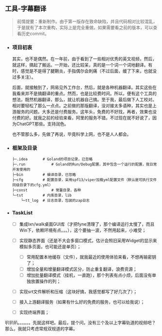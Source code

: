 ## 工具-字幕翻译

> 前情提要：重新制作。由于第一版存在致命缺陷，并且代码相对比较混乱，于是就有了本次重构，实际上是完全重做。如果需要看之前的版本，可以查看历史commit。
>



- ### 项目初衷

  其实，也不是偶然。在一年前，由于看到了一些相对优秀的英文视频，然后，就这样，搞起了搬运。一开始，还比较呆，真的是一个词一个词地翻译。有时，感觉是不是得了腱鞘炎，手指偶尔会刺痛（不过后面，缓了下来，也就没过多关注）。

  后面，就接触到了，网易见外工作台，然后，就是各种机器翻译。其实这些在我看来并不是搞翻译的重点。然而，也是比较费时间。所以，便有这个工具的想法，既然机器翻译，那么，就让机器自己搞。至于我，最后做下人工校对。相对要轻松了那么一点点。之前做的那版翻译，没对接太多语种，其实也是上游服务的问题。大多还是付费服务。这年头，免费的不好找，再者，效果也没付费的好。就我之前的经验来看，阿里的服务不错。不过现在就不好说了，因为ChatGPT那些。支持润色。

  也不管那么多，先做了再说，毕竟科学上网，也不是人人都会。

  

- ### 框架及目录

  ```shell
  ├─.idea 		# Goland的项目记录，已忽略
  ├─.run 			# Goland的Run/Debug配置，其中包含一个运行的配置，我日常开发使用的
  ├─bin			# 编译目录，已忽略
  ├─cfg			# 配置目录，采用spf13/viper加载yml配置文件（默认是可执行文件同级目录下的cfg.yml）
  ├─const			# 常量目录，各种
  └─tst			# 内库目录，lib
      └─tt_log	# 日志目录，包装的zap日志
  ```

  

- ### TaskList

  - [ ] 集成lxn/walk桌面GUI库（才把fyne清理了，那个编译运行太慢了，而且Win下，依赖环境有点。。。），这个要抽一波，不然用起来，小难受；
  - [ ] 实现静态界面（还是不大会多窗口模式，估计会照旧采用Widget的显示来模拟多页面，也可能还是单页）；
    - [ ] 常用配置本地缓存（文件），就我最近的使用体验来看，不想再输密钥了；
    - [ ] 增加全量和增量翻译模式区分，防止重复翻译，浪费资源；
    - [ ] 增加批量翻译模式（挂机，一直跑），那个列表有点小烦，后面没有单独放置操作的列；
  - [ ] 实现srt文件解析和压缩（这块好搞，我感觉都写了好几次了）；
  - [ ] 接入上游翻译服务（如果有什么好的免费的服务，也可以给我说）；
  - [ ] 实现终端界面；



叭叭叭。。。。。。先就这样吧。最后，提个问，没有三个及以上字幕轨道的视频吧？那么，我就只考虑常规双规道的字幕。